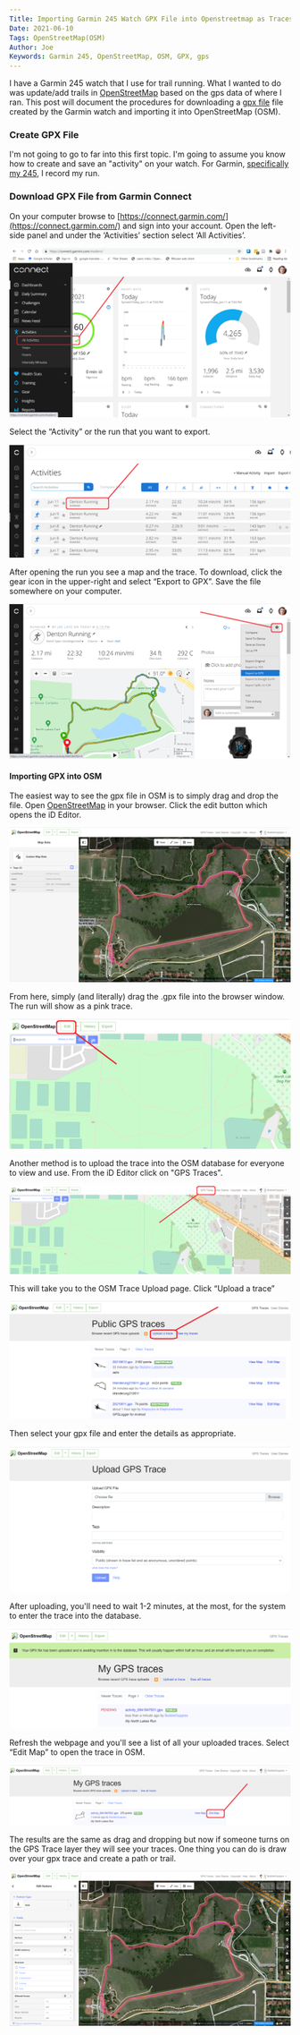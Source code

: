 ```yaml
---
Title: Importing Garmin 245 Watch GPX File into Openstreetmap as Traces
Date: 2021-06-10
Tags: OpenStreetMap(OSM)
Author: Joe
Keywords: Garmin 245, OpenStreetMap, OSM, GPX, gps
---
```


I have a Garmin 245 watch that I use for trail running. What I wanted to do was update/add trails in [OpenStreetMap](https://www.openstreetmap.org/) based on the gps data of where I ran. This post will document the procedures for downloading a [gpx file](https://en.wikipedia.org/wiki/GPS_Exchange_Format) file created by the Garmin watch and importing it into OpenStreetMap (OSM).

### Create GPX File

I'm not going to go to far into this first topic. I'm going to assume you know how to create and save an "activity" on your watch. For Garmin, [specifically my 245](https://www8.garmin.com/manuals/webhelp/forerunner245/EN-US/GUID-2AE86593-AC85-4368-907C-9C6EEE28FD11.html), I record my run. 

### Download GPX File from Garmin Connect

On your computer browse to [https://connect.garmin.com/](https://connect.garmin.com/) and sign into your account. Open the left-side panel and under the ‘Activities’ section select ‘All Activities’.

![garmin_01](/images/2021/garmin_01.png)

Select the “Activity” or the run that you want to export.

![garmin_02](/images/2021/garmin_02.png)

After opening the run you see a map and the trace. To download, click the gear icon in the upper-right and select “Export to GPX”. Save the file somewhere on your computer. 

![garmin_03](/images/2021/garmin_03.png)

#### Importing GPX into OSM

The easiest way to see the gpx file in OSM is to simply drag and drop the file. Open [OpenStreetMap](https://www.openstreetmap.org/) in your browser. Click the edit button which opens the iD Editor. 

![garmin_04](/images/2021/garmin_04.png)

From here, simply (and literally) drag the .gpx file into the browser window. The run will show as a pink trace. 

![garmin_05](/images/2021/garmin_05.png)

Another method is to upload the trace into the OSM database for everyone to view and use. From the iD Editor click on "GPS Traces". 

![garmin_06](/images/2021/garmin_06.png)

This will take you to the OSM Trace Upload page. Click “Upload a trace”

![garmin_07](/images/2021/garmin_07.png)

Then select your gpx file and enter the details as appropriate.

![garmin_08](/images/2021/garmin_08.png)

After uploading, you'll need to wait 1-2 minutes, at the most, for the system to enter the trace into the database.

![garmin_09](/images/2021/garmin_09.png)

Refresh the webpage and you'll see a list of all your uploaded traces. Select “Edit Map” to open the trace in OSM.

![garmin_10](/images/2021/garmin_10.png)

The results are the same as drag and dropping but now if someone turns on the GPS Trace layer they will see your traces. One thing you can do is draw over your gpx trace and create a path or trail. 

![garmin_11](/images/2021/garmin_11.png)
